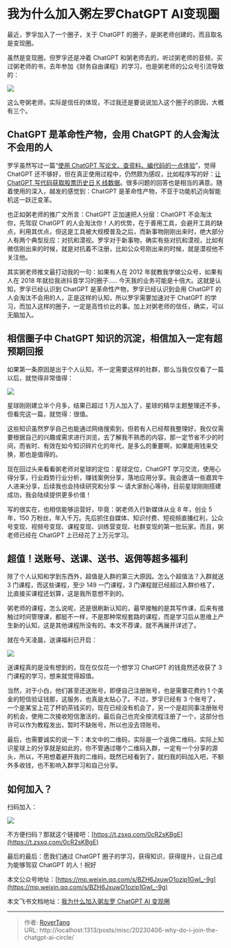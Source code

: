 # 我为什么加入粥左罗ChatGPT AI变现圈

最近，罗孚加入了一个圈子，关于 ChatGPT 的圈子，是粥老师创建的，而且取名是变现圈。

虽然是变现圈，但罗孚还是冲着 ChatGPT 和粥老师去的，听过粥老师的音频，买过粥老师的书，去年参加《财务自由课程》的学习，也是粥老师的公众号引流导致的：

![](static/AXTuba0zdoykyixE9QpcS9QlnJd.png)

这么夸粥老师，实际是信任的体现，不过我还是要说说加入这个圈子的原因，大概有三个。

## ChatGPT 是革命性产物，会用 ChatGPT 的人会淘汰不会用的人

罗孚虽然写过一篇“[使用 ChatGPT 写论文、查资料、编代码的一点体验](https://mp.weixin.qq.com/s/YowCZH3K0_7bK0pPqNKkMA)”，觉得 ChatGPT 还不够好，但在真正使用过程中，仍然颇为感叹，比如程序写的好：[让 ChatGPT 写代码获取股票历史日 K 线数据](https://mp.weixin.qq.com/s/rbISUPBJZ0yTpRTGejGcGA)。很多问题的回答也是相当的满意。随着使用的深入，越发的感觉到：ChatGPT 是革命性产物，不亚于功能机迈向智能机这一跃迁变革。

也正如粥老师的推广文所言：ChatGPT 正加速把人分层：ChatGPT 不会淘汰你，先驾驭 ChatGPT 的人会淘汰你！人的优势，在于善用工具，会避开工具的缺点，利用其优点，但这是工具被大规模普及之后，而新事物刚刚出来时，绝大部分人有两个典型反应：对抗和漠视。罗孚对于新事物，确实有些对抗和漠视，比如有微信刚出来的时候，就是对抗着不注册，比如公众号刚出来的时候，就是漠视他不关注他。

其实粥老师推文最打动我的一句：如果有人在 2012 年就教我学做公众号，如果有人在 2018 年就拉我进抖音学习的圈子….. 今天我的业务可能是十倍大。这就是认知，罗孚已经认识到 ChatGPT 是革命性产物，罗孚已经认识到会用 ChatGPT 的人会淘汰不会用的人，正是这样的认知，所以罗孚需要加速对于 ChatGPT 的学习，而加入这样的圈子，一定是高性价比的事。加上对粥老师的信任，确实，可以无脑加入。

## 相信圈子中 ChatGPT 知识的沉淀，相信加入一定有超预期回报

如果第一条原因是出于个人认知，不一定需要这样的社群，那么当我仅仅看了一篇以后，就觉得非常值得：

![](static/UstSb4cTdoIdhRxent5cYnwEnYd.jpg)

星球刚刚建立半个月多，结果已超过 1 万人加入了，星球的精华主题整理还不多，但看完这一篇，就觉得：很值。

这些知识虽然罗孚自己也能通过网络搜索到，但若有人已经帮我整理好，我仅仅需要根据自己的兴趣或需求进行浏览，去了解我不熟悉的内容，那一定节省不少的时间，而省时、有效在如今知识碎片化的年代，是多么的重要啊，如果能用钱来交换，那也是值得的。

现在回过头来看看粥老师对星球的定位：星球定位，ChatGPT 学习交流，使用心得分享，行业趋势行业分析，赚钱案例分享，落地应用分享。我会邀请一些嘉宾牛人进来分享，后续我也会持续研究和分享 ～ 请大家耐心等待，目前星球刚刚搭建成功，我会陆续提供更多价值！

写的很实在，也相信能够运营好，毕竟：粥老师入行新媒体从业 8 年，创业 5 年，150 万粉丝，年入千万。先后抓住自媒体、知识付费、短视频直播红利，公众号变现、视频号变现、课程变现、训练营变现、社群变现的第一批玩家。而且，粥老师已经在 ChatGPT 上已经花了上万元学习。

## 超值！送账号、送课、送书、返佣等超多福利

除了个人认知和学到东西外，超值是入群的第三大原因。怎么个超值法？入群就送 3 门课程，而这些课程，至少 149 一门课程，3 门课程就已经超过入群价格了，比直接买课程还划算，这是我所意想不到的。

粥老师的课程，怎么说呢，还是很刷新认知的，最早接触的是其写作课，后来有接触过时间管理课，都挺不一样，不是那种常规套路的课程，而是学习后从思维上产生新的认知，这是其他课程所没有的。本文不荐课，就不再展开详述了。

就在今天凌晨，送课福利已开启：

![](static/Ngnhbb4t9orCBdxSGt4czwkhnqe.png)

送课程真的是没有想到的，现在仅仅花一个想学习 ChatGPT 的钱竟然还收获了 3 门课程的学习，想来就觉得超值。

当然，对于小白，他们甚至还送账号，即便自己注册账号，也是需要花费约 1 个美金的短信验证钱那，这服务，也真是太贴心了。不过，罗孚已经有 3 个账号了，一个是某宝上花了杯奶茶钱买的，现在已经没有机会了，另一个是趁同事注册账号的机会，使用二次接收短信激活的，最后自己也完全按流程注册了一个，这部分也许可以作为教程发出，暂时不缺账号，所以也没去领账号。

最后，也需要诚实的说一下：本文中的二维码，实际是一个返佣二维码，实际上知识星球上的分享就是如此的，你不管通过哪个二维码入群，一定有一个分享的源头，所以，不用想着避开我的二维码，既然已经看到了，就扫我的码加入吧，不额外多收钱，也不影响入群学习和自己分享。

## 如何加入？

扫码加入：

![](static/YYISbK1LloglXSxtvumcMyrVnob.jpg)

不方便扫码？那就这个链接吧：[https://t.zsxq.com/0cR2sKBgE](https://t.zsxq.com/0cR2sKBgE)

最后的最后：愿我们通过 ChatGPT 圈子的学习，获得知识，获得提升，让自己成为能够驾驭 ChatGPT 的人！祝好

本文公众号地址：[https://mp.weixin.qq.com/s/BZH6JxuwO1ozip1Gwl_-9g](https://mp.weixin.qq.com/s/BZH6JxuwO1ozip1Gwl_-9g)

本文飞书文档地址：[我为什么加入粥左罗 ChatGPT AI 变现圈](https://rovertang.feishu.cn/docx/Vuv9dMPM4otKQIxundYc0IOKnrg)


---

> 作者: [RoverTang](https://rovertang.com)  
> URL: http://localhost:1313/posts/misc/20230406-why-do-i-join-the-chatgpt-ai-circle/  

